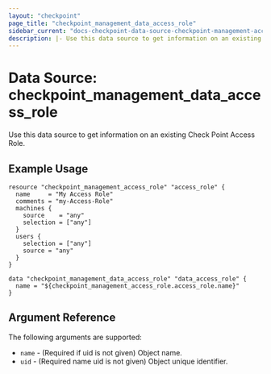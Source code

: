```yaml
---
layout: "checkpoint"
page_title: "checkpoint_management_data_access_role"
sidebar_current: "docs-checkpoint-data-source-checkpoint-management-access-role"
description: |- Use this data source to get information on an existing Check Point Access Role.
---
```


# Data Source: checkpoint_management_data_access_role

Use this data source to get information on an existing Check Point Access Role.

## Example Usage

```hcl
resource "checkpoint_management_access_role" "access_role" {
  name     = "My Access Role"
  comments = "my-Access-Role"
  machines {
    source    = "any"
    selection = ["any"]
  }
  users {
    selection = ["any"]
    source = "any"
  }
}

data "checkpoint_management_data_access_role" "data_access_role" {
  name = "${checkpoint_management_access_role.access_role.name}"
}
```

## Argument Reference

The following arguments are supported:

* `name` - (Required if uid is not given) Object name.
* `uid` - (Required name uid is not given) Object unique identifier.
